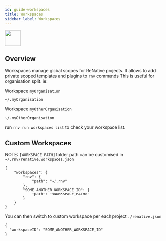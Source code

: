 ```yaml
---
id: guide-workspaces
title: Workspaces
sidebar_label: Workspaces
---
```


<img src="https://renative.org/img/ic_workspace.png" width=50 height=50 />

## Overview

Workspaces manage global scopes for ReNative projects.
It allows to add private scoped templates and plugins to `rnv` commands
This is useful for organisation split. ie:

Workspace `myOrganisation`

`~/.myOrganisation`


Workspace `myOtherOrganisation`

`~/.myOtherOrganisation`



run `rnv run workspaces list` to check your workspace list.

## Custom Workspaces


NOTE: `[WORKSPACE_PATH]` folder path can be customised in `~/.rnv/renative.workspaces.json`  
```
{
    "workspaces": {
        "rnv": {
            "path": "~/.rnv"
        },
        "SOME_ANOTHER_WORKSPACE_ID": {
            "path": "<WORKSPACE_PATH>"
        }
    }
}
```

You can then switch to custom workspace per each project `./renative.json`

```
{
  "workspaceID": "SOME_ANOTHER_WORKSPACE_ID"
}
```
